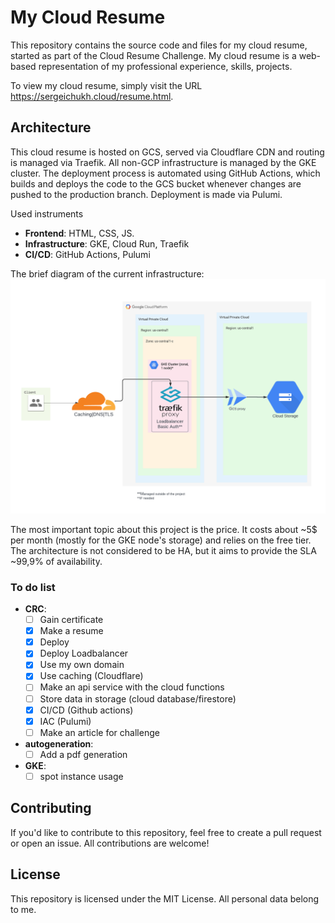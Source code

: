 # My Cloud Resume
This repository contains the source code and files for my cloud resume, started as part of the Cloud Resume Challenge. My cloud resume is a web-based representation of my professional experience, skills, projects.

To view my cloud resume, simply visit the URL https://sergeichukh.cloud/resume.html.

## Architecture
This cloud resume is hosted on GCS, served via Cloudflare CDN and routing is managed via Traefik. All non-GCP infrastructure is managed by the GKE cluster. The deployment process is automated using GitHub Actions, which builds and deploys the code to the GCS bucket whenever changes are pushed to the production branch. Deployment is made via Pulumi.

Used instruments
- **Frontend**: HTML, CSS, JS.
- **Infrastructure**: GKE, Cloud Run, Traefik
- **CI/CD**: GitHub Actions, Pulumi

The brief diagram of the current infrastructure:
![infrastructure](img/infra.png)

The most important topic about this project is the price. It costs about ~5$ per month (mostly for the GKE node's storage) and relies on the free tier. The architecture is not considered to be HA, but it aims to provide the SLA ~99,9% of availability.


### To do list
- **CRC**:
    - [ ] Gain certificate
    - [x] Make a resume
    - [x] Deploy
    - [x] Deploy Loadbalancer
    - [x] Use my own domain
    - [x] Use caching (Cloudflare)
    - [ ] Make an api service with the cloud functions
    - [ ] Store data in storage (cloud database/firestore)
    - [x] CI/CD (Github actions)
    - [x] IAC (Pulumi)
    - [ ] Make an article for challenge

- **autogeneration**:
    - [ ] Add a pdf generation

- **GKE**:
    - [ ] spot instance usage

## Contributing
If you'd like to contribute to this repository, feel free to create a pull request or open an issue. All contributions are welcome!

## License
This repository is licensed under the MIT License. All personal data belong to me.
